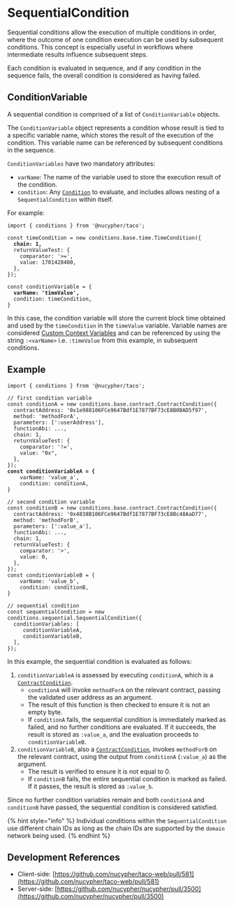# SequentialCondition

Sequential conditions allow the execution of multiple conditions in order, where the outcome of one condition execution can be used by subsequent conditions. This concept is especially useful in workflows where intermediate results influence subsequent steps.

Each condition is evaluated in sequence, and if any condition in the sequence fails, the overall condition is considered as having failed.

## ConditionVariable

A sequential condition is comprised of a list of `ConditionVariable` objects.

The `ConditionVariable` object represents a condition whose result is tied to a specific variable name, which stores the result of the execution of the condition. This variable name can be referenced by subsequent conditions in the sequence.&#x20;

`ConditionVariables` have two mandatory attributes:

* `varName`: The name of the variable used to store the execution result of the condition.
* `condition`: Any [`Condition`](../../application-development/conditions/) to evaluate, and includes allows nesting of a `SequentialCondition` within itself.

For example:

<pre class="language-typescript"><code class="lang-typescript">import { conditions } from '@nucypher/taco';

const timeCondition = new conditions.base.time.TimeCondition({
<strong>  chain: 1,
</strong>  returnValueTest: {
    comparator: '>=',
    value: 1701428400,
  },
});

const conditionVariable = {
<strong>  varName: 'timeValue',
</strong>  condition: timeCondition,
}
</code></pre>

In this case, the condition variable will store the current block time obtained and used by the `timeCondition` in the `timeValue` variable. Variable names are considered [Custom Context Variables](../../application-development/conditions/conditioncontext-and-context-variables.md#context-variables) and can be referenced by using the string `:<varName>` i.e. `:timeValue` from this example, in subsequent conditions.

## Example

<pre class="language-typescript"><code class="lang-typescript">import { conditions } from '@nucypher/taco';

// first condition variable
const conditionA = new conditions.base.contract.ContractCondition({
  contractAddress: '0x1e988106FCe9647Bdf1E7877BF73cE8B0BAD5f97',
  method: 'methodForA',
  parameters: [':userAddress'],
  functionAbi: ...,
  chain: 1,
  returnValueTest: {
    comparator: '!=',
    value: "0x",
  },
});
<strong>const conditionVariableA = {
</strong>    varName: 'value_a',
    condition: conditionA,
}

// second condition variable
const conditionB = new conditions.base.contract.ContractCondition({
  contractAddress: '0x4838B106FCe9647Bdf1E7877BF73cE8Bc48AaD77',
  method: 'methodForB',
  parameters: [':value_a'],
  functionAbi: ...,
  chain: 1,
  returnValueTest: {
    comparator: '>',
    value: 0,
  },
});
const conditionVariableB = {
    varName: 'value_b',
    condition: conditionB,
}

// sequential condition
const sequentialCondition = new conditions.sequential.SequentialCondition({
  conditionVariables: [
     conditionVariableA,
     conditionVariableB,
  ],
});
</code></pre>

In this example, the sequential condition is evaluated as follows:

1. `conditionVariableA` is assessed by executing `conditionA`, which is a [`ContractCondition`](../contractcondition/).
   * `conditionA` will invoke `methodForA` on the relevant contract, passing the validated user address as an argument.
   * The result of this function is then checked to ensure it is not an empty byte.
   * If `conditionA` fails, the sequential condition is immediately marked as failed, and no further conditions are evaluated. If it succeeds, the result is stored as `:value_a`, and the evaluation proceeds to `conditionVariableB`.
2. `conditionVariableB`, also a [`ContractCondition`](../contractcondition/), invokes `methodForB` on the relevant contract, using the output from `conditionA` (`:value_a`) as the argument.
   * The result is verified to ensure it is not equal to 0.
   * If `conditionB` fails, the entire sequential condition is marked as failed. If it passes, the result is stored as `:value_b`.

Since no further condition variables remain and both `conditionA` and `conditionB` have passed, the sequential condition is considered satisfied.

{% hint style="info" %}
Individual conditions within the `SequentialCondition` use different chain IDs as long as the chain IDs are supported by the `domain` network being used.
{% endhint %}

## Development References

* Client-side: [https://github.com/nucypher/taco-web/pull/581](https://github.com/nucypher/taco-web/pull/581)
* Server-side: [https://github.com/nucypher/nucypher/pull/3500](https://github.com/nucypher/nucypher/pull/3500)
